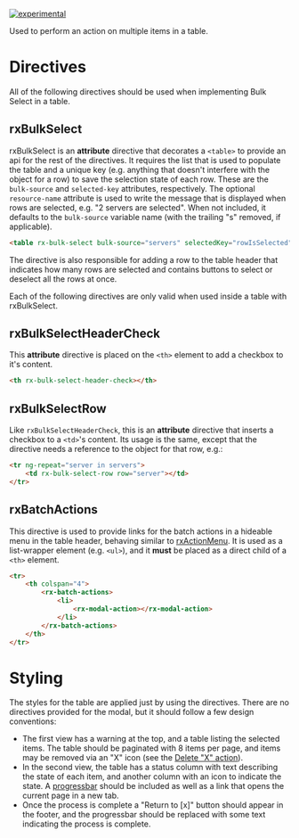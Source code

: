 [![experimental](http://badges.github.io/stability-badges/dist/experimental.svg)](http://github.com/badges/stability-badges)

Used to perform an action on multiple items in a table.

# Directives

All of the following directives should be used when implementing Bulk Select in a table.

## rxBulkSelect

rxBulkSelect is an **attribute** directive that decorates a `<table>` to provide an api for the rest of the directives.  It requires the list that is used to populate the table and a unique key (e.g. anything that doesn't interfere with the object for a row) to save the selection state of each row.  These are the `bulk-source` and `selected-key` attributes, respectively.  The optional `resource-name` attribute is used to write the message that is displayed when rows are selected, e.g. "2 servers are selected".  When not included, it defaults to the `bulk-source` variable name (with the trailing "s" removed, if applicable).

```html
<table rx-bulk-select bulk-source="servers" selectedKey="rowIsSelected"></table>
```

The directive is also responsible for adding a row to the table header that indicates how many rows are selected and contains buttons to select or deselect all the rows at once.

Each of the following directives are only valid when used inside a table with rxBulkSelect.

## rxBulkSelectHeaderCheck

This **attribute** directive is placed on the `<th>` element to add a checkbox to it's content.
```html
<th rx-bulk-select-header-check></th>
```

## rxBulkSelectRow

Like `rxBulkSelectHeaderCheck`, this is an **attribute** directive that inserts a checkbox to a `<td>`'s content.  Its usage is the same, except that the directive needs a reference to the object for that row, e.g.:
```html
<tr ng-repeat="server in servers">
    <td rx-bulk-select-row row="server"></td>
</tr>
```

## rxBatchActions

This directive is used to provide links for the batch actions in a hideable menu in the table header, behaving similar to [rxActionMenu](#/component/rxActionMenu).  It is used as a list-wrapper element (e.g. `<ul>`), and it **must** be placed as a direct child of a `<th>` element.

```html
<tr>
    <th colspan="4">
        <rx-batch-actions>
            <li>
                <rx-modal-action></rx-modal-action>
            </li>
        </rx-batch-actions>
    </th>
</tr>
```


# Styling

The styles for the table are applied just by using the directives.  There are no directives provided for the modal, but it should follow a few design conventions:
* The first view has a warning at the top, and a table listing the selected items. The table should be paginated with 8 items per page, and items may be removed via an "X" icon (see the [Delete "X" action](#/styleguide/tables)).
* In the second view, the table has a status column with text describing the state of each item, and another column with an icon to indicate the state. A [progressbar](#/component/progressbar) should be included as well as a link that opens the current page in a new tab.
* Once the process is complete a "Return to [x]" button should appear in the footer, and the progressbar should be replaced with some text indicating the process is complete.
